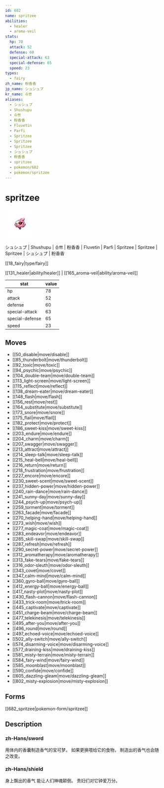 ```yaml
---
id: 682
name: spritzee
abilities:
  - healer
  - aroma-veil
stats:
  hp: 78
  attack: 52
  defense: 60
  special-attack: 63
  special-defense: 65
  speed: 23
types:
  - fairy
zh_name: 粉香香
jp_name: シュシュプ
kr_name: 슈쁘
aliases:
  - シュシュプ
  - Shushupu
  - 슈쁘
  - 粉香香
  - Fluvetin
  - Parfi
  - Spritzee
  - Spritzee
  - Spritzee
  - シュシュプ
  - 粉香香
  - spritzee
  - pokemon/682
  - pokemon/spritzee
---
```

# spritzee

![](https://raw.githubusercontent.com/PokeAPI/sprites/master/sprites/pokemon/682.png)

シュシュプ | Shushupu | 슈쁘 | 粉香香 | Fluvetin | Parfi | Spritzee | Spritzee | Spritzee | シュシュプ | 粉香香

[[18_fairy|type/fairy]]

[[131_healer|ability/healer]] | [[165_aroma-veil|ability/aroma-veil]]

|stat|value|
|---|---|
|hp|78|
|attack|52|
|defense|60|
|special-attack|63|
|special-defense|65|
|speed|23|


## Moves

- [[50_disable|move/disable]]
- [[85_thunderbolt|move/thunderbolt]]
- [[92_toxic|move/toxic]]
- [[94_psychic|move/psychic]]
- [[104_double-team|move/double-team]]
- [[113_light-screen|move/light-screen]]
- [[115_reflect|move/reflect]]
- [[138_dream-eater|move/dream-eater]]
- [[148_flash|move/flash]]
- [[156_rest|move/rest]]
- [[164_substitute|move/substitute]]
- [[173_snore|move/snore]]
- [[175_flail|move/flail]]
- [[182_protect|move/protect]]
- [[186_sweet-kiss|move/sweet-kiss]]
- [[203_endure|move/endure]]
- [[204_charm|move/charm]]
- [[207_swagger|move/swagger]]
- [[213_attract|move/attract]]
- [[214_sleep-talk|move/sleep-talk]]
- [[215_heal-bell|move/heal-bell]]
- [[216_return|move/return]]
- [[218_frustration|move/frustration]]
- [[227_encore|move/encore]]
- [[230_sweet-scent|move/sweet-scent]]
- [[237_hidden-power|move/hidden-power]]
- [[240_rain-dance|move/rain-dance]]
- [[241_sunny-day|move/sunny-day]]
- [[244_psych-up|move/psych-up]]
- [[259_torment|move/torment]]
- [[263_facade|move/facade]]
- [[270_helping-hand|move/helping-hand]]
- [[273_wish|move/wish]]
- [[277_magic-coat|move/magic-coat]]
- [[283_endeavor|move/endeavor]]
- [[285_skill-swap|move/skill-swap]]
- [[287_refresh|move/refresh]]
- [[290_secret-power|move/secret-power]]
- [[312_aromatherapy|move/aromatherapy]]
- [[313_fake-tears|move/fake-tears]]
- [[316_odor-sleuth|move/odor-sleuth]]
- [[343_covet|move/covet]]
- [[347_calm-mind|move/calm-mind]]
- [[360_gyro-ball|move/gyro-ball]]
- [[412_energy-ball|move/energy-ball]]
- [[417_nasty-plot|move/nasty-plot]]
- [[430_flash-cannon|move/flash-cannon]]
- [[433_trick-room|move/trick-room]]
- [[445_captivate|move/captivate]]
- [[451_charge-beam|move/charge-beam]]
- [[477_telekinesis|move/telekinesis]]
- [[495_after-you|move/after-you]]
- [[496_round|move/round]]
- [[497_echoed-voice|move/echoed-voice]]
- [[502_ally-switch|move/ally-switch]]
- [[574_disarming-voice|move/disarming-voice]]
- [[577_draining-kiss|move/draining-kiss]]
- [[581_misty-terrain|move/misty-terrain]]
- [[584_fairy-wind|move/fairy-wind]]
- [[585_moonblast|move/moonblast]]
- [[590_confide|move/confide]]
- [[605_dazzling-gleam|move/dazzling-gleam]]
- [[802_misty-explosion|move/misty-explosion]]

## Forms



[[682_spritzee|pokemon-form/spritzee]]

## Description

### zh-Hans/sword

用体内的香囊制造香气的宝可梦。
如果更换喂给它的食物，
制造出的香气也会随之改变。

### zh-Hans/shield

身上飘出的香气
能让人们神魂颠倒。
贵妇们对它钟爱万分。

